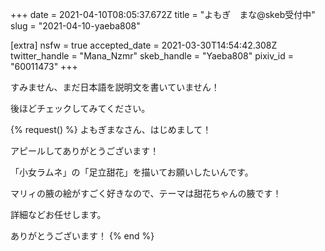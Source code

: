 +++
date = 2021-04-10T08:05:37.672Z
title = "よもぎ　まな@skeb受付中"
slug = "2021-04-10-yaeba808"

[extra]
nsfw = true
accepted_date = 2021-03-30T14:54:42.308Z
twitter_handle = "Mana_Nzmr"
skeb_handle = "Yaeba808"
pixiv_id = "60011473"
+++

すみません、まだ日本語を説明文を書いていません！

後ほどチェックしてみてください。

{% request() %}
よもぎまなさん、はじめまして！

アピールしてありがとうございます！

「小女ラムネ」の「足立甜花」を描いてお願いしたいんです。

マリィの腋の絵がすごく好きなので、テーマは甜花ちゃんの腋です！

詳細などお任せします。

ありがとうございます！
{% end %}
